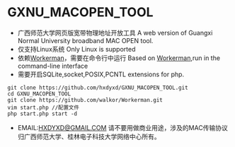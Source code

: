 # GXNU_MACOPEN_TOOL
- 广西师范大学网页版宽带物理地址开放工具 A web version of Guangxi Normal University broadband MAC OPEN tool.
- 仅支持Linux系统 Only Linux is supported
- 依赖[Workerman](https://github.com/walkor/Workerman)，需要在命令行中运行 Based on [Workerman](https://github.com/walkor/Workerman),run in the command-line interface
- 需要开启SQLite,socket,POSIX,PCNTL extensions for php.
```
git clone https://github.com/hxdyxd/GXNU_MACOPEN_TOOL.git
cd GXNU_MACOPEN_TOOL
git clone https://github.com/walkor/Workerman.git
vim start.php //配置文件
php start.php start -d
```
- EMAIL:HXDYXD@GMAIL.COM 请不要用做商业用途，涉及的MAC传输协议归广西师范大学、桂林电子科技大学网络中心所有。

